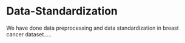 # Data-Standardization
We have done data preprocessing and data standardization in breast cancer dataset..... 
